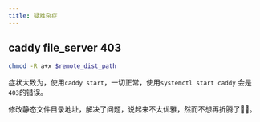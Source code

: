 ```yaml
---
title: 疑难杂症
---
```

## caddy file_server 403

```bash
chmod -R a+x $remote_dist_path
```

症状大致为，使用`caddy start`，一切正常，使用`systemctl start caddy` 会是`403`的错误。

修改静态文件目录地址，解决了问题，说起来不太优雅，然而不想再折腾了🤦‍♂️。
